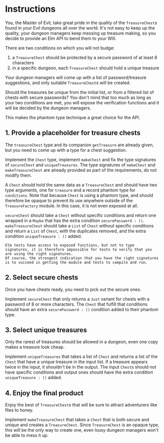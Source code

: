 # Instructions

You, the Master of Evil, take great pride in the quality of the `TreasureChest`s found in your Evil dungeons all over the world.
It's not easy to keep up the quality, your dungeon managers keep messing up treasure making, so you decide to provide an Elm API to bend them to your Will.

There are two conditions on which you will not budge:
1. a `TreasureChest` should be protected by a secure password of at least 8 characters
2. in a specific dungeon, each `TreasureChest` should hold a unique treasure

Your dungeon managers will come up with a list of password/treasure suggestions, and only suitable `TreasureChest`s will be created.

Should the treasures be unique from the initial list, or from a filtered list of chests with secure passwords?
You don't mind that too much as long as your two conditions are met, you will expose the verification functions and it will be decided by the dungeon managers.

This makes the phantom type technique a great choice for the API.

## 1. Provide a placeholder for treasure chests

The `treasureChest` type and its companion `getTreasure` are already given, but you need to come up with a type for a chest suggestion.

Implement the `Chest` type, implement `makeChest` and fix the type signatures of `secureChest` and `uniqueTreasures`.
The type signatures of `makeChest` and `makeTreasureChest` are already provided as part of the requirements, do not modify them.

A `Chest` should hold the same data as a `TreasureChest` and should have two type arguments, one for `treasure` and a record phantom type for `conditions`.
Note that because `Chest` is using a phantom type, and should therefore be opaque to prevent its use anywhere outside of the `TreasureFactory` module.
In this case, it is not even exposed at all.

`secureChest` should take a `Chest` without specific conditions and return one wrapped in a `Maybe` that has the extra condition `securePassword : ()`.
`makeTreasureChest` should take a `List` of `Chest` without specific conditions and return a `List` of `Chest`, with the duplicates removed, and the extra condition `uniqueTreasure : ()` added.

~~~~exercism/note
Elm tests have access to exposed functions, but not to type signatures, it is therefore impossible for tests to verify that you are using the right signatures.
Of course, the strongest indication that you have the right signatures is to succeed in getting the module and tests to compile and run.
~~~~

## 2. Select secure chests

Once you have chests ready, you need to pick out the secure ones.

Implement `secureChest` that only returns a `Just` variant for chests with a password of 8 or more characters.
The `Chest` that fulfill that conditions should have an extra `securePassword : ()` condition added to their phantom type.

## 3. Select unique treasures

Only the rarest of treasures should be allowed in a dungeon, even one copy makes a treasure look cheap.

Implement `uniqueTreasures` that takes a list of `Chest` and returns a list of the `Chest` that have a unique treasure in the input list.
If a treasure appears twice in the input, it shouldn't be in the output.
The input `Chest`s should not have specific conditions and output ones should have the extra condition `uniqueTreasure : ()` added.

## 4. Enjoy the final product

Enjoy the best of `TreasureChest`s that will be sure to attract adventurers like flies to honey.

Implement `makeTreasureChest` that takes a `Chest` that is both secure and unique and creates a `TreasureChest`.
Since `TreasureChest` is an opaque type, this will be the only way to create one, even lousy dungeon managers won't be able to mess it up.

